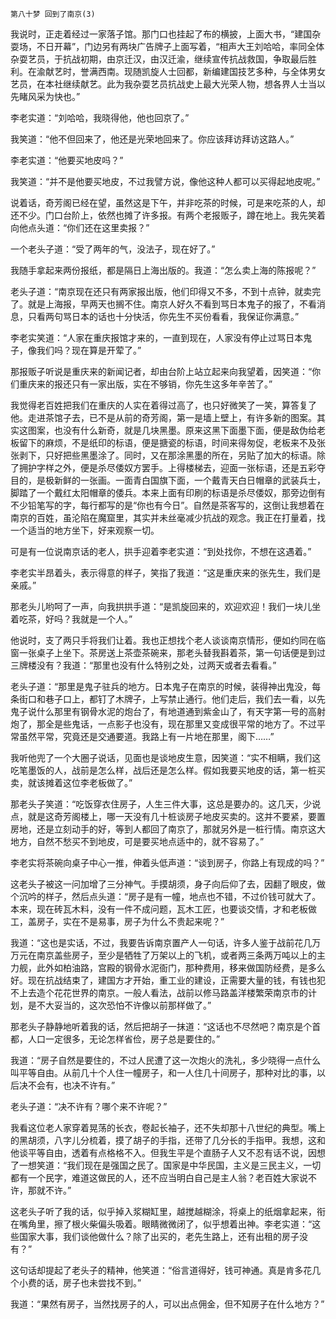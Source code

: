     第八十梦 回到了南京(3) 

   我说时，正走着经过一家落子馆。那门口也挂起了布的横披，上面大书，“建国杂耍场，不日开幕”，门边另有两块广告牌子上面写着，“相声大王刘哈哈，率同全体杂耍艺员，于抗战初期，由京迁汉，由汉迁渝，继续宣传抗战救国，争取最后胜利。在渝献艺时，誉满西南。现随凯旋人士回都，新编建国技艺多种，与全体男女艺员，在本社继续献艺。此为我杂耍艺员抗战史上最大光荣人物，想各界人士当以先睹风采为快也。”

   李老实道：“刘哈哈，我晓得他，他也回京了。”

   我笑道：“他不但回来了，他还是光荣地回来了。你应该拜访拜访这路人。”

   李老实道：“他要买地皮吗？”

   我笑道：“并不是他要买地皮，不过我譬方说，像他这种人都可以买得起地皮呢。”

   说着话，奇芳阁已经在望，虽然这是下午，并非吃茶的时候，可是来吃茶的人，却还不少。门口台阶上，依然也摊了许多报。有两个老报贩子，蹲在地上。我先笑着向他点头道：“你们还在这里卖报？”

   一个老头子道：“受了两年的气，没法子，现在好了。”

   我随手拿起来两份报纸，都是隔日上海出版的。我道：“怎么卖上海的陈报呢？”

   老头子道：“南京现在还只有两家报出版，他们印得又不多，不到十点钟，就卖完了。就是上海报，早两天也搁不住。南京人好久不看到骂日本鬼子的报了，不看消息，只看两句骂日本的话也十分快活，你先生不买份看看，我保证你满意。”

   李老实笑道：“人家在重庆报馆才来的，一直到现在，人家没有停止过骂日本鬼子，像我们吗？现在算是开荤了。”

   那报贩子听说是重庆来的新闻记者，却由台阶上站立起来向我望着，因笑道：“你们重庆来的报还只有一家出版，实在不够销，你先生这多年辛苦了。”

   我觉得老百姓把我们在重庆的人实在着得过高了，也只好微笑了一笑，算答复了他。走进茶馆子去，已不是从前的奇芳阁，第一是墙上壁上，有许多新的图案。其实这图案，也没有什么新奇，就是几块黑墨。原来这黑下面墨下面，便是敌伪给老板留下的麻烦，不是纸印的标语，便是搪瓷的标语，时间来得匆促，老板来不及张张剥下，只好把些黑墨涂了。同时，又在那涂黑墨的所在，另贴了加大的标语。除了拥护字样之外，便是杀尽倭奴方罢手。上得楼梯去，迎面一张标语，还是五彩夺目的，是极新鲜的一张画。一面青白国旗下面，一个戴青天白日帽章的武装兵士，脚踏了一个戴红太阳帽章的倭兵。本来上面有印刷的标语是杀尽倭奴，那旁边倒有不少铅笔写的字，每行都写的是“你也有今日”。自然是茶客写的，这倒让我想着在南京的百姓，虽沦陷在魔窟里，其实并未丝毫减少抗战的观念。我正在打量着，找一个适当的地方坐下，好来观察一切。

   可是有一位说南京话的老人，拱手迎着李老实道：“到处找你，不想在这遇着。”

   李老实半昂着头，表示得意的样子，笑指了我道：“这是重庆来的张先生，我们是亲戚。”

   那老头儿哟呵了一声，向我拱拱手道：“是凯旋回来的，欢迎欢迎！我们一块儿坐着吃茶，好吗？我就是一个人。”

   他说时，支了两只手将我们让着。我也正想找个老人谈谈南京情形，便如约同在临窗一张桌子上坐下。茶房送上茶壶茶碗来，那老头替我斟着茶，第一句话便是到过三牌楼没有？我道：“那里也没有什么特别之处，过两天或者去看看。”

   老头子道：“那里是鬼子驻兵的地方。日本鬼子在南京的时候，装得神出鬼没，每条街口和巷子口上，都钉了木牌子，上写禁止通行。他们走后，我们去一看，以先鬼子说什么那里有钢骨水泥的炮台了，有地道通到紫金山了，有天字第一号的高射炮了，那全是些鬼话，一点影子也没有，现在那里又变成很平常的地方了。不过平常虽然平常，究竟还是交通要道。我路上有一片地在那里，阁下……”

   我听他兜了一个大圈子说话，见面也是谈地皮生意，因笑道：“实不相瞒，我们这吃笔墨饭的人，战前是怎么样，战后还是怎么样。假如我要买地皮的话，第一桩买卖，就该摊着这位李老板做了。”

   那老头子笑道：“吃饭穿衣住房子，人生三件大事，这总是要办的。这几天，少说点，就是这奇芳阁楼上，哪一天没有几十桩谈房子地皮买卖的。这并不要紧，要置房地，还是立刻动手的好，等到人都回了南京了，那就另外是一桩行情。南京这大地方，自然不愁买不到地皮，可是要买地点适中的，就不容易了。”

   李老实将茶碗向桌子中心一推，伸着头低声道：“谈到房子，你路上有现成的吗？”

   这老头子被这一问加增了三分神气。手摸胡须，身子向后仰了去，因翻了眼皮，做个沉吟的样子，然后点头道：“房子是有一幢，地点也不错，不过价钱可就大了。本来，现在砖瓦木料，没有一件不成问题，瓦木工匠，也要谈交情，才和老板做工，盖房子，实在不是易事，房子为什么不贵起来呢？”

   我道：“这也是实话，不过，我要告诉南京置产人一句话，许多人鉴于战前花几万万元在南京盖些房子，至少是牺牲了万架以上的飞机，或者两三条两万吨以上的主力舰，此外如柏油路，宫殿的钢骨水泥衙门，那种费用，移来做国防经费，是多么好。现在抗战结束了，建国方才开始，重工业的建设，正需要大量的钱，有钱也犯不上去造个花花世界的南京。一般人看法，战前以修马路盖洋楼繁荣南京市的计划，是不大妥当的，这次恐怕不许像以前那样做了。”

   那老头子静静地听着我的话，然后把胡子一抹道：“这话也不尽然吧？南京是个首都，人口一定很多，无论怎样省俭，房子总是要住的。”

   我道：“房子自然是要住的，不过人民遭了这一次炮火的洗礼，多少晓得一点什么叫平等自由。从前几十个人住一幢房子，和一人住几十间房子，那种对比的事，以后决不会有，也决不许有。”

   老头子道：“决不许有？哪个来不许呢？”

   我看这位老人家穿着晃荡的长衣，卷起长袖子，还不失却那十八世纪的典型。嘴上的黑胡须，八字儿分梳着，摸了胡子的手指，还带了几分长的手指甲。我想，这和他谈平等自由，透着有点格格不入。但我生平是个直肠子人又不忍有话不说，因想了一想笑道：“我们现在是强国之民了。国家是中华民国，主义是三民主义，一切都有一个民字，难道这做民的人，还不应当明白自己是主人翁？老百姓大家说不许，那就不许。”

   这老头子听了我的话，似乎掉入浆糊缸里，越搅越糊涂，将桌上的纸烟拿起来，衔在嘴角里，擦了根火柴偏头吸着。眼睛微微闭了，似乎想着出神。李老实道：“这些国家大事，我们谈他做什么？除了出买的，老先生路上，还有出租的房子没有？”

   这句话却提起了老头子的精神，他笑道：“俗言道得好，钱可神通。真是肯多花几个小费的话，房子也未尝找不到。”

   我道：“果然有房子，当然找房子的人，可以出点佣金，但不知房子在什么地方？”

